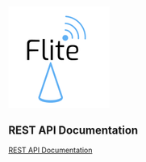 ![Flite](https://github.com/DJMarlow/Flite/blob/master/logo_raw.png)


**REST API Documentation**
----
[REST API Documentation](https://github.com/DJMarlow/Flite/tree/master/REST%20API)

